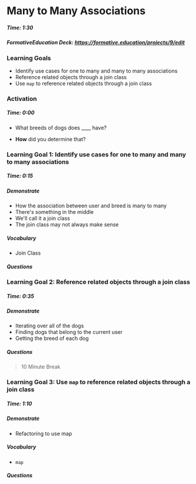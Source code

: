 # Many to Many Associations

##### Time: 1:30

##### FormativeEducation Deck: <https://formative.education/projects/9/edit>



### Learning Goals

- Identify use cases for one to many and many to many associations
- Reference related objects through a join class
- Use `map` to reference related objects through a join class



### Activation

##### Time: 0:00

- What breeds of dogs  does  ____  have?

- **How** did you determine that?


### Learning Goal 1: Identify use cases for one to many and many to many associations

##### Time: 0:15

##### Demonstrate

- How the association between user and breed is many to many
- There's something in the middle 
- We'll call it a join class
- The join class may not always make sense

##### Vocabulary

- Join Class

##### Questions 





### Learning Goal 2: Reference related objects through a join class

##### Time: 0:35

##### Demonstrate

- Iterating over all of the dogs
- Finding dogs that belong to the current user
- Getting the breed of each dog

##### Questions 



> 10 Minute Break



### Learning Goal 3: Use `map` to reference related objects through a join class

##### Time: 1:10

##### Demonstrate

- Refactoring to use map

##### Vocabulary

- `map`

##### Questions 


